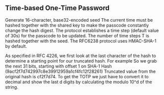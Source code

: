 ## Time-based One-Time Password


Generate 16-character, base32-encoded seed
The current time must be hashed together with the shared key to make the passcode constantly change the hash digest.
The protocol establishes a time step (default value of 30s) for the passcode to be updated.
The number of time steps T is hashed together with the seed.
The RFC6238 protocol uses HMAC-SHA-1 by default.

As specified in RFC 4226, we first look at the last character of the hash to determine a starting point for our truncated hash.
For example So we grab the next 31 bits, starting with offset 1 on SHA-1 Hash (9acf2f7d742997c8e39912959a1cf4fc12f28261)
Truncated value from the original hash is cf2f7d74. To get the TOTP we just have to convert it to decimal and show the last d digits by calculating the modulo 10^d of the string.